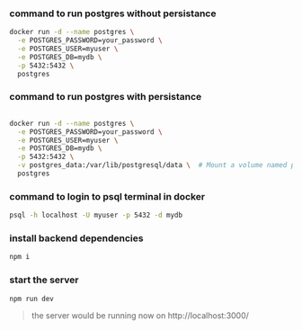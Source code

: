 ### command to run postgres without persistance

```bash
docker run -d --name postgres \
  -e POSTGRES_PASSWORD=your_password \
  -e POSTGRES_USER=myuser \
  -e POSTGRES_DB=mydb \
  -p 5432:5432 \
  postgres

```

### command to run postgres with persistance

```bash

docker run -d --name postgres \
  -e POSTGRES_PASSWORD=your_password \
  -e POSTGRES_USER=myuser \
  -e POSTGRES_DB=mydb \
  -p 5432:5432 \
  -v postgres_data:/var/lib/postgresql/data \  # Mount a volume named postgres_data
  postgres

```

### command to login to psql terminal in docker

```bash
psql -h localhost -U myuser -p 5432 -d mydb
```

### install backend dependencies

```bash
npm i
```

### start the server

```bash
npm run dev
```

> the server would be running now on http://localhost:3000/
